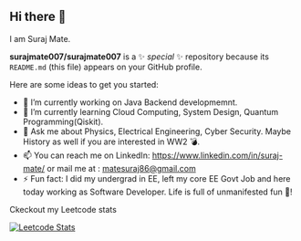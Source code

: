 ## Hi there 👋

I am Suraj Mate.

**surajmate007/surajmate007** is a ✨ _special_ ✨ repository because its `README.md` (this file) appears on your GitHub profile.

Here are some ideas to get you started:

- 🔭 I’m currently working on Java Backend developmemnt.
- 🌱 I’m currently learning Cloud Computing, System Design, Quantum Programming(Qiskit).
- 💬 Ask me about Physics, Electrical Engineering, Cyber Security. Maybe History as well if you are interested in WW2 💣.
- 📫 You can reach me on LinkedIn: https://www.linkedin.com/in/suraj-mate/ or mail me at : matesuraj86@gmail.com
- ⚡ Fun fact: I did my undergrad in EE, left my core EE Govt Job and here today working as Software Developer. Life is full of unmanifested fun 🤡!
 

Ckeckout my Leetcode stats 

[![Leetcode Stats](https://leetcard.jacoblin.cool/2_6_j_k_m_9_3)](https://leetcode.com/2_6_j_k_m_9_3)
